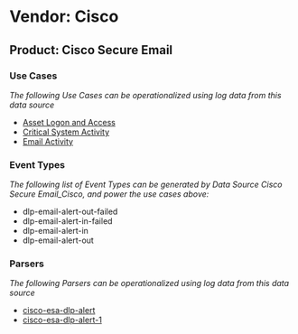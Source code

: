 Vendor: Cisco
=============
Product: Cisco Secure Email
---------------------------

### Use Cases

_The following Use Cases can be operationalized using log data from this data source_

* [Asset Logon and Access](../UseCases/usecase_asset_logon_and_access.md)
* [Critical System Activity](../UseCases/usecase_critical_system_activity.md)
* [Email Activity](../UseCases/usecase_email_activity.md)


### Event Types

_The following list of Event Types can be generated by Data Source Cisco Secure Email_Cisco, and power the use cases above:_

- dlp-email-alert-out-failed
- dlp-email-alert-in-failed
- dlp-email-alert-in
- dlp-email-alert-out


### Parsers

_The following Parsers can be operationalized using log data from this data source_

* [cisco-esa-dlp-alert](../Parsers/parserContent_cisco-esa-dlp-alert.md)
* [cisco-esa-dlp-alert-1](../Parsers/parserContent_cisco-esa-dlp-alert-1.md)
